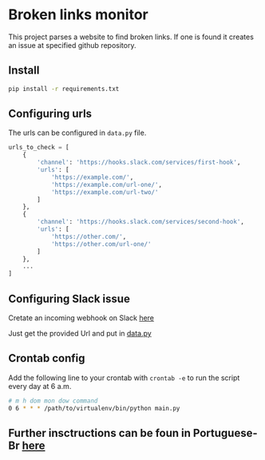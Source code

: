# Broken links monitor

This project parses a website to find broken links. If one is found it creates
an issue at specified github repository.

## Install

```bash
pip install -r requirements.txt
```

## Configuring urls

The urls can be configured in `data.py` file.

```python
urls_to_check = [
    {
        'channel': 'https://hooks.slack.com/services/first-hook',
        'urls': [
            'https://example.com/',
            'https://example.com/url-one/',
            'https://example.com/url-two/'
        ]
    },
    {
        'channel': 'https://hooks.slack.com/services/second-hook',
        'urls': [
            'https://other.com/',
            'https://other.com/url-one/'
        ]
    },
    ...
]
```

## Configuring Slack issue

Cretate an incoming webhook on Slack [here](https://brokenlinksworkspace.slack.com/apps/A0F7XDUAZ-webhooks-de-entrada?next_id=0)

Just get the provided Url and put in [data.py](https://github.com/matheusvanzan/broken-links-monitor/blob/master/data.py)

## Crontab config

Add the following line to your crontab with `crontab -e` to run the script 
every day at 6 a.m.

```bash
# m h dom mon dow command
0 6 * * * /path/to/virtualenv/bin/python main.py
```

## Further insctructions can be foun in Portuguese-Br [here](https://umcodigo.com/como-monitorar-links-quebrados-em-suas-paginas-com-python)